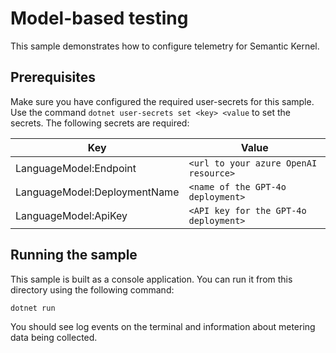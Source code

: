 ﻿# Model-based testing

This sample demonstrates how to configure telemetry for Semantic Kernel.

## Prerequisites

Make sure you have configured the required user-secrets for this sample. 
Use the command `dotnet user-secrets set <key> <value` to set the secrets. The following secrets are required:

| Key                          | Value                                 |
|------------------------------|---------------------------------------|
| LanguageModel:Endpoint       | `<url to your azure OpenAI resource>` |
| LanguageModel:DeploymentName | `<name of the GPT-4o deployment>`     |
| LanguageModel:ApiKey         | `<API key for the GPT-4o deployment>` |

## Running the sample

This sample is built as a console application. You can run it from this directory using the following command:

```bash
dotnet run
```

You should see log events on the terminal and information about metering data being collected.